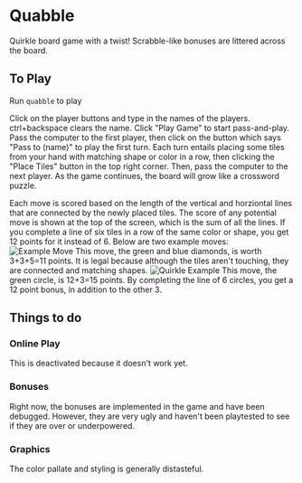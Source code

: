 # Quabble
Quirkle board game with a twist! Scrabble-like bonuses are littered across the board.

## To Play
Run `quabble` to play

Click on the player buttons and type in the names of the players. ctrl+backspace clears the name. Click "Play Game" to start pass-and-play. Pass the computer to the first player, then click on the button which says "Pass to (name)" to play the first turn. Each turn entails placing some tiles from your hand with matching shape or color in a row, then clicking the "Place Tiles" button in the top right corner. Then, pass the computer to the next player. As the game continues, the board will grow like a crossword puzzle.

Each move is scored based on the length of the vertical and horziontal lines that are connected by the newly placed tiles. The score of any potential move is shown at the top of the screen, which is the sum of all the lines. If you complete a line of six tiles in a row of the same color or shape, you get 12 points for it instead of 6.
Below are two example moves:
![Example Move](https://user-images.githubusercontent.com/95844502/148012447-4aa5d4fa-92a2-4c3d-a982-ad7497783a56.png)
This move, the green and blue diamonds, is worth 3+3+5=11 points. It is legal because although the tiles aren't touching, they are connected and matching shapes.
![Quirkle Example](https://user-images.githubusercontent.com/95844502/148012461-47f16bab-4826-44f7-a71a-8939156f61b4.png)
This move, the green circle, is 12+3=15 points. By completing the line of 6 circles, you get a 12 point bonus, in addition to the other 3.

## Things to do

### Online Play
This is deactivated because it doesn't work yet.
### Bonuses
Right now, the bonuses are implemented in the game and have been debugged. However, they are very ugly and haven't been playtested to see if they are over or underpowered.
### Graphics
The color pallate and styling is generally distasteful.
